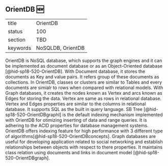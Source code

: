 ﻿## OrientDB :new:


|          |          |
| -------- | -------- |
| title    | OrientDB |
| status   | 100       |
| section  | TBD      |
| keywords | NoSQLDB, OrientDB      |

OrientDB is NoSQL database, which supports the graph engines and it can be 
implemented as document database or as an Object-Oriented database 
[@hid-sp18-520-OrientDB]. With Document database, it stores the documents 
as Key and value pairs. It refers group of these documents as collections. 
In OrientDB, classes or clusters are similar to Tables and every documents are 
simialr to rows when compared with relational models. With Graph databases, 
it creates the nodes known as Vertex and arcs known as Edges for storing the 
data. Vertex are same as rows in relational database. Vertex and Edges 
properties are similar to the columns in relational database. It supports 
SQL as the built in query language. SB Tree [@hid-sp18-520-OrientDBgraphI]
is the default indexing mechanism implemented with OrientDB for otimizing 
inserting of data and range queries.
It is adhering to the ACID properties for database management systems. 
OrientDB offers indexing feature for high performance with 3 different type 
of algorithms[@hid-sp18-520-OrientDBconcepts].
Graph databases are useful for developing application related to social 
networking and establish relationships between objects with respect to there 
properties. It maintains class relation using documents and links in document 
model [@hid-sp18-520-OrientDBgraph].
